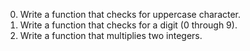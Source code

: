 0) Write a function that checks for uppercase character.
1) Write a function that checks for a digit (0 through 9).
2) Write a function that multiplies two integers.